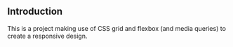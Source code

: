 ## Introduction
This is a project making use of CSS grid and flexbox (and media queries) to create a responsive design.
